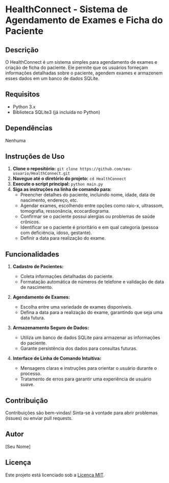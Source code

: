 # HealthConnect - Sistema de Agendamento de Exames e Ficha do Paciente

## Descrição
O HealthConnect é um sistema simples para agendamento de exames e criação de ficha do paciente. Ele permite que os usuários forneçam informações detalhadas sobre o paciente, agendem exames e armazenem esses dados em um banco de dados SQLite.

## Requisitos
- Python 3.x
- Biblioteca SQLite3 (já incluída no Python)

## Dependências
Nenhuma

## Instruções de Uso
1. **Clone o repositório:** `git clone https://github.com/seu-usuario/HealthConnect.git`
2. **Navegue até o diretório do projeto:** `cd HealthConnect`
3. **Execute o script principal:** `python main.py`
4. **Siga as instruções na linha de comando para:**
   - Preencher detalhes do paciente, incluindo nome, idade, data de nascimento, endereço, etc.
   - Agendar exames, escolhendo entre opções como raio-x, ultrassom, tomografia, ressonância, ecocardiograma.
   - Confirmar se o paciente possui alergias ou problemas de saúde crônicos.
   - Identificar se o paciente é prioritário e em qual categoria (pessoa com deficiência, idoso, gestante).
   - Definir a data para realização do exame.

## Funcionalidades
1. **Cadastro de Pacientes:**
   - Coleta informações detalhadas do paciente.
   - Formatação automática de números de telefone e validação de data de nascimento.

2. **Agendamento de Exames:**
   - Escolha entre uma variedade de exames disponíveis.
   - Defina a data para a realização do exame, garantindo que seja uma data futura.

3. **Armazenamento Seguro de Dados:**
   - Utiliza um banco de dados SQLite para armazenar as informações do paciente.
   - Garante persistência dos dados para consultas futuras.

4. **Interface de Linha de Comando Intuitiva:**
   - Mensagens claras e instruções para orientar o usuário durante o processo.
   - Tratamento de erros para garantir uma experiência de usuário suave.

## Contribuição
Contribuições são bem-vindas! Sinta-se à vontade para abrir problemas (issues) ou enviar pull requests.

## Autor
[Seu Nome]

## Licença
Este projeto está licenciado sob a [Licença MIT](LICENSE).
